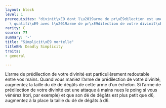 ```yaml
---
layout: block
level: 1
prerequisites: "divinit\xE9 dont l\u2019arme de pr\xE9dilection est une arme simple,\
  \ qualifi\xE9 avec l\u2019arme de pr\xE9dilection de votre divinit\xE9"
rarity: C
source: ??
summary: '-'
title: "Simplicit\xE9 mortelle"
titleEN: Deadly Simplicity
traits:
- general

---
```


<p>L’arme de prédilection de votre divinité est particulièrement redoutable entre vos mains. Quand vous maniez l’arme de prédilection de votre divinité, augmentez la taille du dé de dégâts de cette arme d’un échelon. Si l’arme de prédilection de votre divinité est une attaque à mains nues le poing si vous vénérez Irori, par exemple) et que son dé de dégâts est plus petit que d6, augmentez à la place la taille du dé de dégâts à d6.</p>